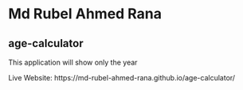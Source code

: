 # Md Rubel Ahmed Rana
## age-calculator
<p>This application will show only the year</p>
Live Website: https://md-rubel-ahmed-rana.github.io/age-calculator/
